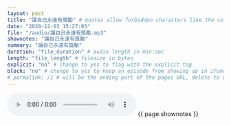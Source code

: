 ```yaml
---
layout: post
title: "讓自己永遠有獎勵" # quotes allow forbidden characters like the colon
date: "2020-12-03 15:27:03"
file: "/audio/讓自己永遠有獎勵.mp3"
shownotes: "讓自己永遠有獎勵"
summary: "讓自己永遠有獎勵"
duration: "file_duration" # audio length in min:sec
length: "file_length" # filesize in bytes
explicit: "no" # change to yes to flag with the explicit tag
block: "no" # change to yes to keep an episode from showing up in iTunes
# permalink: /1 # will be the ending part of the pages URL, delete to default to the title
---
```


<audio controls>
<source src="{{site.url}}{{site.baseurl}}{{ page.file }}" type="audio/x-mp3">
Your browser does not support the audio element.
</audio>
{{ page.shownotes }}
